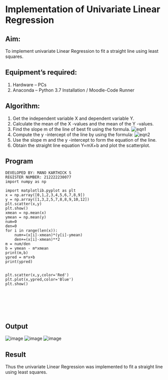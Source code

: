 # Implementation of Univariate Linear Regression
## Aim:
To implement univariate Linear Regression to fit a straight line using least squares.
## Equipment’s required:
1.	Hardware – PCs
2.	Anaconda – Python 3.7 Installation / Moodle-Code Runner
## Algorithm:
1.	Get the independent variable X and dependent variable Y.
2.	Calculate the mean of the X -values and the mean of the Y -values.
3.	Find the slope m of the line of best fit using the formula.
 ![eqn1](./eq1.jpg)
4.	Compute the y -intercept of the line by using the formula:
![eqn2](./eq2.jpg)  
5.	Use the slope m and the y -intercept to form the equation of the line.
6.	Obtain the straight line equation Y=mX+b and plot the scatterplot.
## Program
```
DEVELOPED BY: MANO KARTHICK S
REGISTER NUMBER: 212222230077
import numpy as np

import matplotlib.pyplot as plt
x = np.array([0,1,2,3,4,5,6,7,8,9])
y = np.array([1,3,2,5,7,8,8,9,10,12])
plt.scatter(x,y)
plt.show()
xmean = np.mean(x)
ymean = np.mean(y)
num=0
den=0
for i in range(len(x)):
    num+=(x[i]-xmean)*(y[i]-ymean)
    den+=(x[i]-xmean)**2
m = num/den
b = ymean - m*xmean
print(m,b)
ypred = m*x+b
print(ypred)


plt.scatter(x,y,color='Red')
plt.plot(x,ypred,color='Blue')
plt.show()







```
## Output
![image](https://github.com/MANOKARTHICK09/Univariate-Linear-Regression/assets/121785458/69519519-6199-4fb4-bee7-c705ec7a4632)
![image](https://github.com/MANOKARTHICK09/Univariate-Linear-Regression/assets/121785458/59bf2de8-46d0-4ffe-a129-3157968ca61e)
![image](https://github.com/MANOKARTHICK09/Univariate-Linear-Regression/assets/121785458/b20505b7-e4b6-4c6c-86ad-d73070997f06)


## Result
Thus the univariate Linear Regression was implemented to fit a straight line using least squares.
